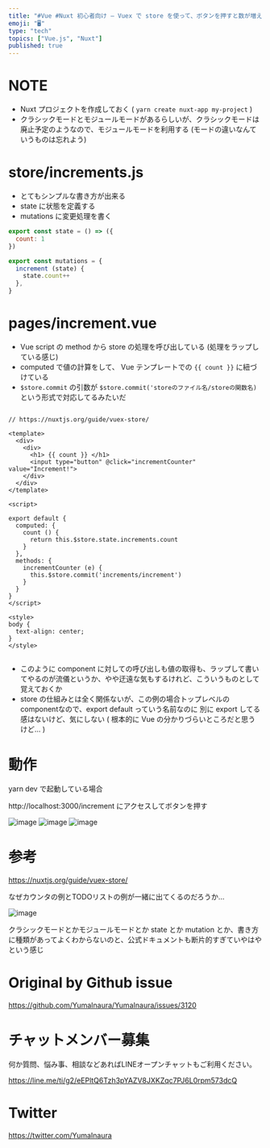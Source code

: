 ```yaml
---
title: "#Vue #Nuxt 初心者向け – Vuex で store を使って、ボタンを押すと数が増えるシンプルなカウンタを作る ( simple"
emoji: "🖥"
type: "tech"
topics: ["Vue.js", "Nuxt"]
published: true
---
```


# NOTE

- Nuxt プロジェクトを作成しておく ( `yarn create nuxt-app my-project` )
- クラシックモードとモジュールモードがあるらしいが、クラシックモードは廃止予定のようなので、モジュールモードを利用する (モードの違いなんていうものは忘れよう)

# store/increments.js

- とてもシンプルな書き方が出来る
- state に状態を定義する
- mutations に変更処理を書く

```js
export const state = () => ({
  count: 1
})

export const mutations = {
  increment (state) {
    state.count++
  },
}
```

# pages/increment.vue

- Vue script の method から store の処理を呼び出している (処理をラップしている感じ)
- computed で値の計算をして、 Vue テンプレートでの `{{ count }}` に紐づけている
- `$store.commit` の引数が `$store.commit('storeのファイル名/storeの関数名)` という形式で対応してるみたいだ

```vue

// https://nuxtjs.org/guide/vuex-store/

<template>
  <div>
    <div>
      <h1> {{ count }} </h1>
      <input type="button" @click="incrementCounter" value="Increment!">
    </div>
  </div>
</template>

<script>

export default {
  computed: {
    count () {
      return this.$store.state.increments.count
    }
  },
  methods: {
    incrementCounter (e) {
      this.$store.commit('increments/increment')
    }
  }
}
</script>

<style>
body {
  text-align: center;
}
</style>


```

- このように component に対しての呼び出しも値の取得も、ラップして書いてやるのが流儀というか、やや迂遠な気もするけれど、こういうものとして覚えておくか
- store の仕組みとは全く関係ないが、この例の場合トップレベルのcomponentなので、export default  っていう名前なのに 別に export してる感はないけど、気にしない ( 根本的に Vue の分かりづらいところだと思うけど... )

# 動作

yarn dev で起動している場合

http://localhost:3000/increment にアクセスしてボタンを押す

![image](https://user-images.githubusercontent.com/13635059/80855662-0f60ee00-8c7e-11ea-9c0b-350db2f16587.png)
![image](https://user-images.githubusercontent.com/13635059/80855663-0ff98480-8c7e-11ea-9d39-f13a6e19c637.png)
![image](https://user-images.githubusercontent.com/13635059/80855664-10921b00-8c7e-11ea-9259-a6252b074376.png)


# 参考

https://nuxtjs.org/guide/vuex-store/

なぜカウンタの例とTODOリストの例が一緒に出てくるのだろうか...

![image](https://user-images.githubusercontent.com/13635059/80855728-84342800-8c7e-11ea-862c-cd223696b080.png)

クラシックモードとかモジュールモードとか state とか mutation とか、書き方に種類があってよくわからないのと、公式ドキュメントも断片的すぎていやはやという感じ


# Original by Github issue

https://github.com/YumaInaura/YumaInaura/issues/3120











<!-- Update From Qiita API -->

# チャットメンバー募集


何か質問、悩み事、相談などあればLINEオープンチャットもご利用ください。

https://line.me/ti/g2/eEPltQ6Tzh3pYAZV8JXKZqc7PJ6L0rpm573dcQ





# Twitter


https://twitter.com/YumaInaura


<!-- Update From Qiita API -->


